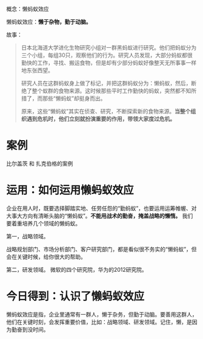 概念：懒蚂蚁效应

懒蚂蚁效应：**懒于杂物，勤于动脑。**

故事：
> 日本北海道大学进化生物研究小组对一群黑蚂蚁进行研究。他们把蚂蚁分为三个小组，每组30只，观察他们的行为。研究人员发现，大部分蚂蚁都很勤快的工作，寻找、搬运食物，但是却有少部分蚂蚁好像整天无所事事一样地东张西望。
> 
> 研究人员在这群蚂蚁身上做了标记，并把这群蚂蚁分为：懒蚂蚁，然后，断绝了整个蚁群的食物来源。这时候那些平时工作勤快的蚂蚁，突然都不知所措了，而那些“懒蚂蚁”却挺身而出。
> 
> 原来，这些“懒蚂蚁”其实在侦查、研究，不断探索新的食物来源。**当整个组织遇到危机时，他们立刻就扮演重要的作用，带领大家度过危机。**

# 案例

比尔盖茨 和 扎克伯格的案例

# 运用：如何运用懒蚂蚁效应

企业在用人时，既要选择脚踏实地、任劳任怨的“勤蚂蚁”，也要运用运筹帷幄、对大事大方向有清晰头脑的“懒蚂蚁”。**不能用战术的勤奋，掩盖战略的懒惰。**
我们要着重培养几个领域的懒蚂蚁。

第一，战略领域。

战略规划部门、市场分析部门、客户研究部门，都是看似很不务实的“懒蚂蚁”，但会在关键时候，给你很大的帮助。

第二，研发领域。
微软的四个研究院，华为的2012研究院。

# 今日得到：认识了懒蚂蚁效应

懒蚂蚁效应是指，企业里通常有一群人，懒于杂务，但勤于动脑。要善用这群人，他们在关键时刻，会发挥重要价值，比如：战略领域、研发领域。记住，懒，是因为勤奋到没时间。




